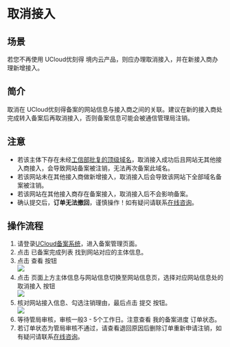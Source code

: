 

# 取消接入

## 场景

若您不再使用 UCloud优刻得 境内云产品，则应办理取消接入，并在新接入商办理新增接入。

## 简介

取消在 UCloud优刻得备案的网站信息与接入商之间的关联。建议在新的接入商处完成转入备案后再取消接入，否则备案信息可能会被通信管理局注销。 

## 注意

- 若该主体下存在未经[工信部批复的顶级域名](http://domain.miit.gov.cn/)，取消接入成功后且网站无其他接入商接入，会导致网站备案被注销，无法再次备案此域名。  
- 若该网站未在其他接入商做新增接入，取消接入后会导致该网站下全部域名备案被注销。 
- 若该网站在其他接入商存在备案接入，取消接入后不会影响备案。  
- 确认提交后，**订单无法撤回**，谨慎操作！如有疑问请联系[在线咨询](https://spt.ucloud.cn/30002)。

## 操作流程

1. 请登录[UCloud备案系统](https://console.ucloud.cn/icp/)，进入备案管理页面。  
2. 点击 已备案完成列表 找到网站对应的主体信息。  
3. 点击 查看 按钮  
   ![](https://static.ucloud.cn/bef3d32cdd484d79a1bfa4adb7b22699.png)
4. 点击 页面上方主体信息与网站信息切换至网站信息页，选择对应网站信息处的 取消接入 按钮  
   ![](https://static.ucloud.cn/93a5be91cbd1c8e36668228d3f77c4d7.png)
5. 核对网站接入信息、勾选注销理由，最后点击 提交 按钮。  
   ![](https://static.ucloud.cn/5d12f42f1331fca1f359964e22428528.png)
6. 等待管局审核，审核一般3 - 5个工作日。注意查看 我的备案进度 订单状态。  
7. 若订单状态为管局审核不通过，请查看退回原因后删除订单重新申请注销，如有疑问请联系[在线咨询](https://spt.ucloud.cn/30002)。